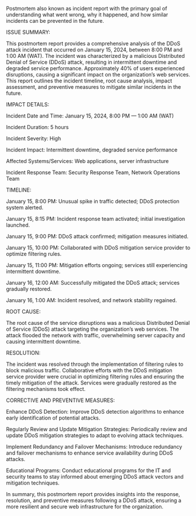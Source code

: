  Postmortem also known as incident report with the primary goal of understanding what went wrong, why it happened, and how similar incidents can be prevented in the future.

ISSUE SUMMARY:

This postmortem report provides a comprehensive analysis of the DDoS attack incident that occurred on January 15, 2024, between 8:00 PM and 1:00 AM (WAT). The incident was characterized by a malicious Distributed Denial of Service (DDoS) attack, resulting in intermittent downtime and degraded service performance. Approximately 40% of users experienced disruptions, causing a significant impact on the organization’s web services. This report outlines the incident timeline, root cause analysis, impact assessment, and preventive measures to mitigate similar incidents in the future.

IMPACT DETAILS:

Incident Date and Time: January 15, 2024, 8:00 PM — 1:00 AM (WAT)

Incident Duration: 5 hours

Incident Severity: High

Incident Impact: Intermittent downtime, degraded service performance

Affected Systems/Services: Web applications, server infrastructure

Incident Response Team: Security Response Team, Network Operations Team

TIMELINE:

January 15, 8:00 PM: Unusual spike in traffic detected; DDoS protection system alerted.

January 15, 8:15 PM: Incident response team activated; initial investigation launched.

January 15, 9:00 PM: DDoS attack confirmed; mitigation measures initiated.

January 15, 10:00 PM: Collaborated with DDoS mitigation service provider to optimize filtering rules.

January 15, 11:00 PM: Mitigation efforts ongoing; services still experiencing intermittent downtime.

January 16, 12:00 AM: Successfully mitigated the DDoS attack; services gradually restored.

January 16, 1:00 AM: Incident resolved, and network stability regained.

ROOT CAUSE:

The root cause of the service disruptions was a malicious Distributed Denial of Service (DDoS) attack targeting the organization’s web services. The attack flooded the network with traffic, overwhelming server capacity and causing intermittent downtime.

RESOLUTION:

The incident was resolved through the implementation of filtering rules to block malicious traffic. Collaborative efforts with the DDoS mitigation service provider were crucial in optimizing filtering rules and ensuring the timely mitigation of the attack. Services were gradually restored as the filtering mechanisms took effect.

CORRECTIVE AND PREVENTIVE MEASURES:

Enhance DDoS Detection: Improve DDoS detection algorithms to enhance early identification of potential attacks.

Regularly Review and Update Mitigation Strategies: Periodically review and update DDoS mitigation strategies to adapt to evolving attack techniques.

Implement Redundancy and Failover Mechanisms: Introduce redundancy and failover mechanisms to enhance service availability during DDoS attacks.

Educational Programs: Conduct educational programs for the IT and security teams to stay informed about emerging DDoS attack vectors and mitigation techniques.

In summary, this postmortem report provides insights into the response, resolution, and preventive measures following a DDoS attack, ensuring a more resilient and secure web infrastructure for the organization.

